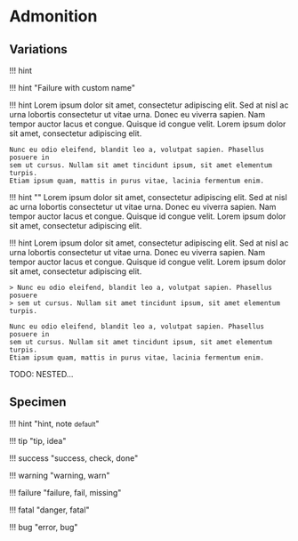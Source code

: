 # Admonition

## Variations

!!! hint

!!! hint "Failure with custom name"

!!! hint
    Lorem ipsum dolor sit amet, consectetur adipiscing elit. Sed at nisl ac
    urna lobortis consectetur ut vitae urna. Donec eu viverra sapien. Nam
    tempor auctor lacus et congue. Quisque id congue velit. Lorem ipsum dolor
    sit amet, consectetur adipiscing elit.

    Nunc eu odio eleifend, blandit leo a, volutpat sapien. Phasellus posuere in
    sem ut cursus. Nullam sit amet tincidunt ipsum, sit amet elementum turpis.
    Etiam ipsum quam, mattis in purus vitae, lacinia fermentum enim.

!!! hint ""
    Lorem ipsum dolor sit amet, consectetur adipiscing elit. Sed at nisl ac
    urna lobortis consectetur ut vitae urna. Donec eu viverra sapien. Nam
    tempor auctor lacus et congue. Quisque id congue velit. Lorem ipsum dolor
    sit amet, consectetur adipiscing elit.

!!! hint
    Lorem ipsum dolor sit amet, consectetur adipiscing elit. Sed at nisl ac
    urna lobortis consectetur ut vitae urna. Donec eu viverra sapien. Nam
    tempor auctor lacus et congue. Quisque id congue velit. Lorem ipsum dolor
    sit amet, consectetur adipiscing elit.

    > Nunc eu odio eleifend, blandit leo a, volutpat sapien. Phasellus posuere
    > sem ut cursus. Nullam sit amet tincidunt ipsum, sit amet elementum turpis.

    Nunc eu odio eleifend, blandit leo a, volutpat sapien. Phasellus posuere in
    sem ut cursus. Nullam sit amet tincidunt ipsum, sit amet elementum turpis.
    Etiam ipsum quam, mattis in purus vitae, lacinia fermentum enim.

TODO: NESTED...

## Specimen

!!! hint "hint, note <small>default</small>"

!!! tip "tip, idea"

!!! success "success, check, done"

!!! warning "warning, warn"

!!! failure "failure, fail, missing"

!!! fatal "danger, fatal"

!!! bug "error, bug"